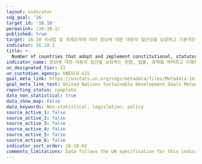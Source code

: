 ```yaml
---
layout: indicator
sdg_goal: '16'
target_id: '16.10'
permalink: /16-10-2/
published: true
target: 16.10 국내법 및 국제조약에 따라 정보에 대한 대중의 접근성을 보장하고 기본적인 자유를  보호
indicator: 16.10.2
title: >-
  Number of countries that adopt and implement constitutional, statutory and/or policy guarantees for public access to information
indicator_name: 정보에 대한 대중의 접근을 보장하는 헌법, 법률, 정책을 채택하고 이행하는 국가의 수
un_designated_tier: II
un_custodian_agency: UNESCO-UIS
goal_meta_link: https://unstats.un.org/sdgs/metadata/files/Metadata-16-10-02.pdf
goal_meta_link_text: United Nations Sustainable Development Goals Metadata (PDF 82.8 KB)
reporting_status: complete
data_non_statistical: true
data_show_map: false
data_keywords: Non-statistical, legislation, policy
source_active_1: false
source_active_2: false
source_active_3: false
source_active_4: false
source_active_5: false
source_active_6: false
indicator_sort_order: 16-10-02
comments_limitations: Data follows the UN specification for this indicator. This indicator has been identified in collaboration with topic experts.
---
```

